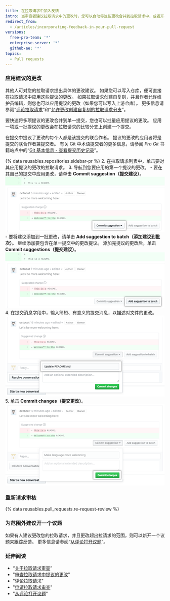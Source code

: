 ```yaml
---
title: 在拉取请求中加入反馈
intro: 当审查者建议拉取请求中的更改时，您可以自动将这些更改合并到拉取请求中，或者开一个议题来跟踪范围外的建议。
redirect_from:
  - /articles/incorporating-feedback-in-your-pull-request
versions:
  free-pro-team: '*'
  enterprise-server: '*'
  github-ae: '*'
topics:
  - Pull requests
---
```


### 应用建议的更改

其他人可对您的拉取请求提出具体的更改建议。 如果您可以写入仓库，便可直接在拉取请求中应用这些提议的更改。 如果拉取请求创建自复刻，并且作者允许维护员编辑，则您也可以应用提议的更改（如果您可以写入上游仓库）。 更多信息请参阅“[评论拉取请求](/github/collaborating-with-issues-and-pull-requests/commenting-on-a-pull-request)”和“[允许更改创建自复刻的拉取请求分支](/github/collaborating-with-issues-and-pull-requests/allowing-changes-to-a-pull-request-branch-created-from-a-fork)”。

要快速将多项提议的更改合并到单一提交，您也可以批量应用提议的更改。 应用一项或一批提议的更改会在拉取请求的比较分支上创建一个提交。

在提交中提议了更改的每个人都是该提交的联合作者。 提议的更改的应用者将是提交的联合作者兼提交者。 有关 Git 中术语提交者的更多信息，请参阅 _Pro Git_ 书籍站点中的“[Git 基本信息 - 查看提交历史记录](https://git-scm.com/book/en/v2/Git-Basics-Viewing-the-Commit-History)”。

{% data reusables.repositories.sidebar-pr %}
2. 在拉取请求列表中，单击要对其应用提议的更改的拉取请求。
3. 导航到您要应用的第一个提议的更改。
    - 要在其自己的提交中应用更改，请单击 **Commit suggestion（提交建议）**。 ![提交建议按钮](/assets/images/help/pull_requests/commit-suggestion-button.png)
    - 要将建议添加到一批更改，请单击 **Add suggestion to batch（添加建议到批次）**。 继续添加要包含在单一提交中的更改提议。 添加完提议的更改后，单击 **Commit suggestions（提交建议）**。 ![添加建议到批次按钮](/assets/images/help/pull_requests/add-suggestion-to-batch.png)
4. 在提交消息字段中，输入简短、有意义的提交消息，以描述对文件的更改。 ![提交消息字段](/assets/images/help/pull_requests/suggested-change-commit-message-field.png)
5. 单击 **Commit changes（提交更改）**。 ![提交更改按钮](/assets/images/help/pull_requests/commit-changes-button.png)

### 重新请求审核

{% data reusables.pull_requests.re-request-review %}

### 为范围外建议开一个议题

如果有人建议更改您的拉取请求，并且更改超出拉请求的范围，则可以新开一个议题来跟踪反馈。 更多信息请参阅“[从评论打开议题](/github/managing-your-work-on-github/opening-an-issue-from-a-comment)”。

### 延伸阅读

- “[关于拉取请求审查](/github/collaborating-with-issues-and-pull-requests/about-pull-request-reviews)”
- "[审查拉取请求中提议的更改](/github/collaborating-with-issues-and-pull-requests/reviewing-proposed-changes-in-a-pull-request)"
- "[评论拉取请求](/github/collaborating-with-issues-and-pull-requests/commenting-on-a-pull-request)"
- "[申请拉取请求审查](/github/collaborating-with-issues-and-pull-requests/requesting-a-pull-request-review)"
- "[从评论打开议题](/github/managing-your-work-on-github/opening-an-issue-from-a-comment)"
